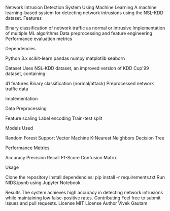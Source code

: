 Network Intrusion Detection System Using Machine Learning
A machine learning-based system for detecting network intrusions using the NSL-KDD dataset.
Features

Binary classification of network traffic as normal or intrusive
Implementation of multiple ML algorithms
Data preprocessing and feature engineering
Performance evaluation metrics

Dependencies

Python 3.x
scikit-learn
pandas
numpy
matplotlib
seaborn

Dataset
Uses NSL-KDD dataset, an improved version of KDD Cup'99 dataset, containing:

41 features
Binary classification (normal/attack)
Preprocessed network traffic data

Implementation

Data Preprocessing

Feature scaling
Label encoding
Train-test split


Models Used

Random Forest
Support Vector Machine
K-Nearest Neighbors
Decision Tree



Performance Metrics

Accuracy
Precision
Recall
F1-Score
Confusion Matrix

Usage

Clone the repository
Install dependencies: pip install -r requirements.txt
Run NIDS.ipynb using Jupyter Notebook

Results
The system achieves high accuracy in detecting network intrusions while maintaining low false-positive rates.
Contributing
Feel free to submit issues and pull requests.
License
MIT License
Author
Vivek Gautam
